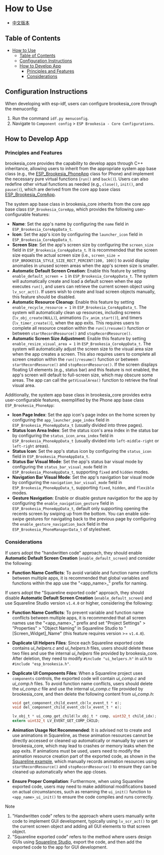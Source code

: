 # How to Use

* [中文版本](./how_to_use_CN.md)

## Table of Contents

- [How to Use](#how-to-use)
  - [Table of Contents](#table-of-contents)
  - [Configuration Instructions](#configuration-instructions)
  - [How to Develop App](#how-to-develop-app)
    - [Principles and Features](#principles-and-features)
    - [Considerations](#considerations)

## Configuration Instructions

When developing with esp-idf, users can configure brookesia_core through the menuconfig:

1. Run the command `idf.py menuconfig`.
2. Navigate to `Component config` > `ESP Brookesia - Core Configurations`.

## How to Develop App

### Principles and Features

brookesia_core provides the capability to develop apps through C++ inheritance, allowing users to inherit from the appropriate system app base class (e.g., the [ESP_Brookesia_PhoneApp](../systems/phone/esp_brookesia_phone_app.hpp) class for Phone) and implement the necessary pure virtual functions (`run()` and `back()`). Users can also redefine other virtual functions as needed (e.g., `close()`, `init()`, and `pause()`), which are derived from the core app base class [ESP_Brookesia_CoreApp](../systems/core/esp_brookesia_core_app.hpp).

The system app base class in brookesia_core inherits from the core app base class `ESP_Brookesia_CoreApp`, which provides the following user-configurable features:

- **Name**: Set the app's name by configuring the `name` field in `ESP_Brookesia_CoreAppData_t`.
- **Icon**: Set the app's icon by configuring the `launcher_icon` field in `ESP_Brookesia_CoreAppData_t`.
- **Screen Size**: Set the app's screen size by configuring the `screen_size` field in `ESP_Brookesia_CoreAppData_t`. It is recommended that the screen size equals the actual screen size (i.e., `screen_size = ESP_BROOKESIA_STYLE_SIZE_RECT_PERCENT(100, 100)`) to avoid display anomalies in unused screen areas when the app's screen size is smaller.
- **Automatic Default Screen Creation**: Enable this feature by setting `enable_default_screen = 1` in `ESP_Brookesia_CoreAppData_t`. The system will automatically create and load a default screen when the app executes `run()`, and users can retrieve the current screen object using `lv_scr_act()`. If users wish to create and load screen objects manually, this feature should be disabled.
- **Automatic Resource Cleanup**: Enable this feature by setting `enable_recycle_resource = 1` in `ESP_Brookesia_CoreAppData_t`. The system will automatically clean up resources, including screens (`lv_obj_create(NULL)`), animations (`lv_anim_start()`), and timers (`lv_timer_create()`), when the app exits. This requires users to complete all resource creation within the `run()/resume()` function or between `startRecordResource()` and `stopRecordResource()`.
- **Automatic Screen Size Adjustment**: Enable this feature by setting `enable_resize_visual_area = 1` in `ESP_Brookesia_CoreAppData_t`. The system will automatically adjust the screen size to the visual area size when the app creates a screen. This also requires users to complete all screen creation within the `run()/resume()` function or between `startRecordResource()` and `stopRecordResource()`. If the screen displays floating UI elements (e.g., status bar) and this feature is not enabled, the app's screen will default to full-screen size, which may obscure some areas. The app can call the `getVisualArea()` function to retrieve the final visual area.

Additionally, the system app base class in brookesia_core provides extra user-configurable features, exemplified by the Phone app base class `ESP_Brookesia_PhoneApp`:

- **Icon Page Index**: Set the app icon's page index on the home screen by configuring the `app_launcher_page_index` field in `ESP_Brookesia_PhoneAppData_t` (usually divided into three pages).
- **Status Icon Area Index**: Set the status icon's area index in the status bar by configuring the `status_icon_area_index` field in `ESP_Brookesia_PhoneAppData_t` (usually divided into `left-middle-right` or `left-right` areas).
- **Status Icon**: Set the app's status icon by configuring the `status_icon` field in `ESP_Brookesia_PhoneAppData_t`.
- **Status Bar Visual Mode**: Set the app's status bar visual mode by configuring the `status_bar_visual_mode` field in `ESP_Brookesia_PhoneAppData_t`, supporting `fixed` and `hidden` modes.
- **Navigation Bar Visual Mode**: Set the app's navigation bar visual mode by configuring the `navigation_bar_visual_mode` field in `ESP_Brookesia_PhoneAppData_t`, supporting `fixed`, `hidden`, and `flexible` modes.
- **Gesture Navigation**: Enable or disable gesture navigation for the app by configuring the `enable_navigation_gesture` field in `ESP_Brookesia_PhoneAppData_t`, default only supporting opening the recents screen by swiping up from the bottom. You can enable side-swipe gestures for navigating back to the previous page by configuring the `enable_gesture_navigation_back` field in the `ESP_Brookesia_PhoneManagerData_t` of stylesheet.

### Considerations

If users adopt the "handwritten code" approach, they should enable **Automatic Default Screen Creation** (`enable_default_screen`) and consider the following:

- **Function Name Conflicts**: To avoid variable and function name conflicts between multiple apps, it is recommended that global variables and functions within the app use the "<app_name>_" prefix for naming.

If users adopt the "Squareline exported code" approach, they should disable **Automatic Default Screen Creation** (`enable_default_screen`) and use Squareline Studio version `v1.4.0` or higher, considering the following:

- **Function Name Conflicts**: To prevent variable and function name conflicts between multiple apps, it is recommended that all screen names use the "<app_name>_" prefix and set "Project Settings" > "Properties" > "Object Naming" in Squareline Studio to "[Screen_Widget]_Name" (this feature requires version >= `v1.4.0`).
- **Duplicate UI Helpers Files**: Since each Squareline exported code contains *ui_helpers.c* and *ui_helpers.h* files, users should delete these two files and use the internal *ui_helpers* file provided by brookesia_core. After deletion, they need to modify `#include "ui_helpers.h"` in *ui.h* to `#include "esp_brookesia.h"`.
- **Duplicate UI Components Files**: When a Squareline project uses `components` controls, the exported code will contain *ui_comp.c* and *ui_comp.h* files. To avoid function name conflicts, users should delete the *ui_comp.c* file and use the internal *ui_comp.c* file provided by brookesia_core, and then delete the following content from *ui_comp.h*:

  ```c
  void get_component_child_event_cb(lv_event_t * e);
  void del_component_child_event_cb(lv_event_t * e);

  lv_obj_t * ui_comp_get_child(lv_obj_t * comp, uint32_t child_idx);
  extern uint32_t LV_EVENT_GET_COMP_CHILD;
  ```

- **Animation Usage Not Recommended**: It is advised not to create and use animations in Squareline, as these animation resources cannot be directly accessed or cleaned up automatically or manually by users or brookesia_core, which may lead to crashes or memory leaks when the app exits. If animations must be used, users need to modify the animation resource creation part of the exported code, as shown in the [Squareline example](https://github.com/espressif/esp-brookesia/blob/master/apps/brookesia_app_squareline_demo/esp_brookesia_app_squareline_demo.cpp), which manually records animation resources using `startRecordResource()` and `stopRecordResource()` to ensure they can be cleaned up automatically when the app closes.
- **Ensure Proper Compilation**: Furthermore, when using Squareline exported code, users may need to make additional modifications based on actual circumstances, such as renaming the `ui_init()` function to `<app_name>_ui_init()` to ensure the code compiles and runs correctly.

> [!NOTE]
> 1. "Handwritten code" refers to the approach where users manually write code to implement GUI development, typically using `lv_scr_act()` to get the current screen object and adding all GUI elements to that screen object.
> 2. "Squareline exported code" refers to the method where users design GUIs using [Squareline Studio](https://squareline.io/), export the code, and then add the exported code to the app for GUI development.
